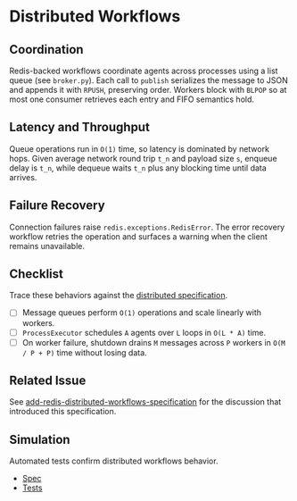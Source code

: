 # Distributed Workflows

## Coordination

Redis-backed workflows coordinate agents across processes using a list
queue (see `broker.py`). Each
call to `publish` serializes the message to JSON and appends it with
`RPUSH`, preserving order. Workers block with `BLPOP` so at most one
consumer retrieves each entry and FIFO semantics hold.

## Latency and Throughput

Queue operations run in `O(1)` time, so latency is dominated by network
hops. Given average network round trip `t_n` and payload size `s`, enqueue
delay is `t_n`, while dequeue waits `t_n` plus any blocking time until data
arrives.

## Failure Recovery

Connection failures raise `redis.exceptions.RedisError`. The error recovery
workflow retries the operation and surfaces a warning when the client
remains unavailable.

## Checklist

Trace these behaviors against the [distributed specification][spec].

- [ ] Message queues perform `O(1)` operations and scale linearly with
  workers.
- [ ] `ProcessExecutor` schedules `A` agents over `L` loops in `O(L * A)`
  time.
- [ ] On worker failure, shutdown drains `M` messages across `P` workers in
  `O(M / P + P)` time without losing data.

## Related Issue

See [add-redis-distributed-workflows-specification][issue] for the
discussion that introduced this specification.

[spec]: ../specs/distributed.md
[issue]: ../../issues/add-redis-distributed-workflows-specification.md

## Simulation

Automated tests confirm distributed workflows behavior.

- [Spec](../specs/distributed.md)
- [Tests](../../tests/behavior/features/distributed_execution.feature)

